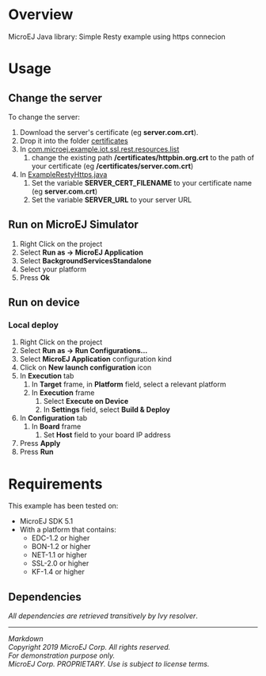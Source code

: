 # Overview

MicroEJ Java library: Simple Resty example using https connecion

# Usage

## Change the server 

To change the server:
1. Download the server's certificate (eg **server.com.crt**).
2. Drop it into the folder [certificates](src/main/resources/certificates)
3. In [com.microej.example.iot.ssl.rest.resources.list](src/main/resources/com/microej/example/iot/ssl/rest/com.microej.example.iot.ssl.rest.resources.list)
	1. change the existing path **/certificates/httpbin.org.crt** to the path of your certificate (eg **/certificates/server.com.crt**)
4. In  [ExampleRestyHttps.java](src/main/java/com/microej/example/iot/ssl/rest/ExampleRestyHttps.java)
 	1. Set the variable **SERVER_CERT_FILENAME** to your certificate name (eg **server.com.crt**)
	2. Set the variable **SERVER_URL** to your server URL

## Run on MicroEJ Simulator

1. Right Click on the project
2. Select **Run as -> MicroEJ Application**
3. Select **BackgroundServicesStandalone**
4. Select your platform 
5. Press **Ok**

## Run on device

### Local deploy

1. Right Click on the project
2. Select **Run as -> Run Configurations...** 
3. Select **MicroEJ Application** configuration kind
4. Click on **New launch configuration** icon
5. In **Execution** tab
	1. In **Target** frame, in **Platform** field, select a relevant platform
	2. In **Execution** frame
		1. Select **Execute on Device**
		2. In **Settings** field, select **Build & Deploy**
6. In **Configuration** tab
	1. In **Board** frame
		1. Set **Host** field to your board IP address
7. Press **Apply**
8. Press **Run**

# Requirements

This example has been tested on:

* MicroEJ SDK 5.1
* With a platform that contains:
    * EDC-1.2 or higher
    * BON-1.2 or higher
    * NET-1.1 or higher
    * SSL-2.0 or higher
    * KF-1.4 or higher

## Dependencies

_All dependencies are retrieved transitively by Ivy resolver_.

---  
_Markdown_   
_Copyright 2019 MicroEJ Corp. All rights reserved._   
_For demonstration purpose only._   
_MicroEJ Corp. PROPRIETARY. Use is subject to license terms._  